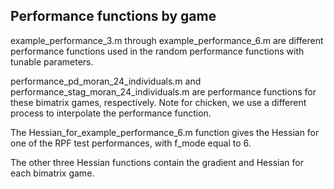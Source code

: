 ## Performance functions by game

example_performance_3.m through example_performance_6.m are different performance functions used in the random performance functions with tunable parameters.

performance_pd_moran_24_individuals.m and performance_stag_moran_24_individuals.m are performance functions for these bimatrix games, respectively. Note for chicken, we use a different process to interpolate the performance function.

The Hessian_for_example_performance_6.m function gives the Hessian for one of the RPF test performances, with f_mode equal to 6.

The other three Hessian functions contain the gradient and Hessian for each bimatrix game.
